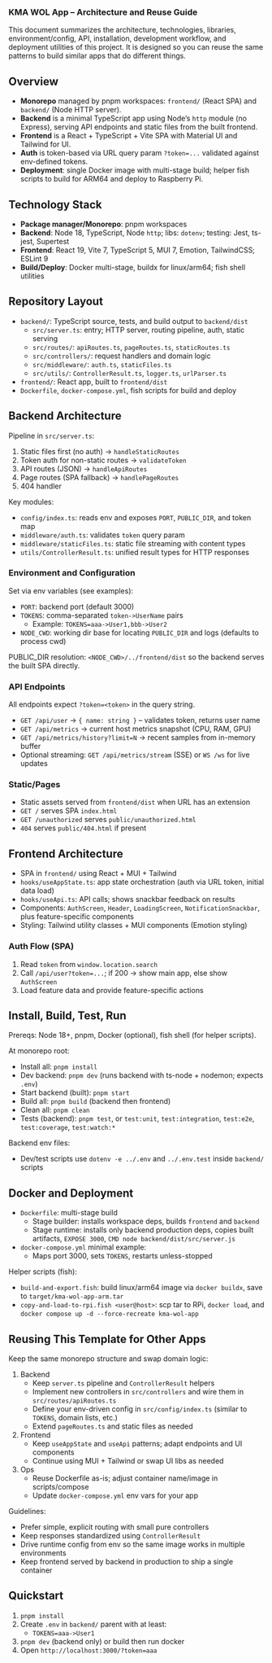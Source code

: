 ### KMA WOL App – Architecture and Reuse Guide

This document summarizes the architecture, technologies, libraries, environment/config, API, installation, development workflow, and deployment utilities of this project. It is designed so you can reuse the same patterns to build similar apps that do different things.

## Overview
- **Monorepo** managed by pnpm workspaces: `frontend/` (React SPA) and `backend/` (Node HTTP server).
- **Backend** is a minimal TypeScript app using Node’s `http` module (no Express), serving API endpoints and static files from the built frontend.
- **Frontend** is a React + TypeScript + Vite SPA with Material UI and Tailwind for UI.
- **Auth** is token-based via URL query param `?token=...` validated against env-defined tokens.
- **Deployment**: single Docker image with multi-stage build; helper fish scripts to build for ARM64 and deploy to Raspberry Pi.

## Technology Stack
- **Package manager/Monorepo**: pnpm workspaces
- **Backend**: Node 18, TypeScript, Node `http`; libs: `dotenv`; testing: Jest, ts-jest, Supertest
- **Frontend**: React 19, Vite 7, TypeScript 5, MUI 7, Emotion, TailwindCSS; ESLint 9
- **Build/Deploy**: Docker multi-stage, buildx for linux/arm64; fish shell utilities

## Repository Layout
- `backend/`: TypeScript source, tests, and build output to `backend/dist`
  - `src/server.ts`: entry; HTTP server, routing pipeline, auth, static serving
  - `src/routes/`: `apiRoutes.ts`, `pageRoutes.ts`, `staticRoutes.ts`
  - `src/controllers/`: request handlers and domain logic
  - `src/middleware/`: `auth.ts`, `staticFiles.ts`
  - `src/utils/`: `ControllerResult.ts`, `logger.ts`, `urlParser.ts`
- `frontend/`: React app, built to `frontend/dist`
- `Dockerfile`, `docker-compose.yml`, fish scripts for build and deploy

## Backend Architecture
Pipeline in `src/server.ts`:
1) Static files first (no auth) → `handleStaticRoutes`
2) Token auth for non-static routes → `validateToken`
3) API routes (JSON) → `handleApiRoutes`
4) Page routes (SPA fallback) → `handlePageRoutes`
5) 404 handler

Key modules:
- `config/index.ts`: reads env and exposes `PORT`, `PUBLIC_DIR`, and token map
- `middleware/auth.ts`: validates `token` query param
- `middleware/staticFiles.ts`: static file streaming with content types
- `utils/ControllerResult.ts`: unified result types for HTTP responses

### Environment and Configuration
Set via env variables (see examples):
- `PORT`: backend port (default 3000)
- `TOKENS`: comma-separated `token->UserName` pairs
  - Example: `TOKENS=aaa->User1,bbb->User2`
- `NODE_CWD`: working dir base for locating `PUBLIC_DIR` and logs (defaults to process cwd)

PUBLIC_DIR resolution: `<NODE_CWD>/../frontend/dist` so the backend serves the built SPA directly.

### API Endpoints
All endpoints expect `?token=<token>` in the query string.
- `GET /api/user` → `{ name: string }` – validates token, returns user name
- `GET /api/metrics` → current host metrics snapshot (CPU, RAM, GPU)
- `GET /api/metrics/history?limit=N` → recent samples from in-memory buffer
- Optional streaming: `GET /api/metrics/stream` (SSE) or `WS /ws` for live updates

### Static/Pages
- Static assets served from `frontend/dist` when URL has an extension
- `GET /` serves SPA `index.html`
- `GET /unauthorized` serves `public/unauthorized.html`
- `404` serves `public/404.html` if present

## Frontend Architecture
- SPA in `frontend/` using React + MUI + Tailwind
- `hooks/useAppState.ts`: app state orchestration (auth via URL token, initial data load)
- `hooks/useApi.ts`: API calls; shows snackbar feedback on results
- Components: `AuthScreen`, `Header`, `LoadingScreen`, `NotificationSnackbar`, plus feature-specific components
- Styling: Tailwind utility classes + MUI components (Emotion styling)

### Auth Flow (SPA)
1) Read `token` from `window.location.search`
2) Call `/api/user?token=...`; if 200 → show main app, else show `AuthScreen`
3) Load feature data and provide feature-specific actions

## Install, Build, Test, Run
Prereqs: Node 18+, pnpm, Docker (optional), fish shell (for helper scripts).

At monorepo root:
- Install all: `pnpm install`
- Dev backend: `pnpm dev` (runs backend with ts-node + nodemon; expects `.env`)
- Start backend (built): `pnpm start`
- Build all: `pnpm build` (backend then frontend)
- Clean all: `pnpm clean`
- Tests (backend): `pnpm test`, or `test:unit`, `test:integration`, `test:e2e`, `test:coverage`, `test:watch:*`

Backend env files:
- Dev/test scripts use `dotenv -e ../.env` and `../.env.test` inside `backend/` scripts

## Docker and Deployment
- `Dockerfile`: multi-stage build
  - Stage builder: installs workspace deps, builds `frontend` and `backend`
  - Stage runtime: installs only backend production deps, copies built artifacts, `EXPOSE 3000`, `CMD node backend/dist/src/server.js`
- `docker-compose.yml` minimal example:
  - Maps port 3000, sets `TOKENS`, restarts unless-stopped

Helper scripts (fish):
- `build-and-export.fish`: build linux/arm64 image via `docker buildx`, save to `target/kma-wol-app-arm.tar`
- `copy-and-load-to-rpi.fish <user@host>`: scp tar to RPi, `docker load`, and `docker compose up -d --force-recreate kma-wol-app`

## Reusing This Template for Other Apps
Keep the same monorepo structure and swap domain logic:
1) Backend
   - Keep `server.ts` pipeline and `ControllerResult` helpers
   - Implement new controllers in `src/controllers` and wire them in `src/routes/apiRoutes.ts`
   - Define your env-driven config in `src/config/index.ts` (similar to `TOKENS`, domain lists, etc.)
   - Extend `pageRoutes.ts` and static files as needed
2) Frontend
   - Keep `useAppState` and `useApi` patterns; adapt endpoints and UI components
   - Continue using MUI + Tailwind or swap UI libs as needed
3) Ops
   - Reuse Dockerfile as-is; adjust container name/image in scripts/compose
   - Update `docker-compose.yml` env vars for your app

Guidelines:
- Prefer simple, explicit routing with small pure controllers
- Keep responses standardized using `ControllerResult`
- Drive runtime config from env so the same image works in multiple environments
- Keep frontend served by backend in production to ship a single container

## Quickstart
1) `pnpm install`
2) Create `.env` in `backend/` parent with at least:
   - `TOKENS=aaa->User1`
3) `pnpm dev` (backend only) or build then run docker
4) Open `http://localhost:3000/?token=aaa`


